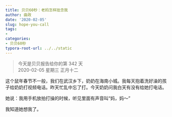 ```yaml
---
title: 贝贝60秒：老妈怎样挂念我
author: 曲政
date: '2020-02-05'
slug: hope-you-call
tags:
- 
categories:
- 贝贝60秒
typora-root-url: ../../static
---
```

> 今天是贝贝报告给你的第 342 天   
> 2020-02-05 星期三 正月十二

这个鼠年春节不一般，我们在武汉乡下，奶奶在海南小城。我每天抱着洗好澡的孩子给奶奶打视频电话。昨天忙乱中忘了打。今天奶奶问我白天有没有给她打电话。

她说：我用手机放拍打操的时候，听见里面有声音叫“妈，妈～”

我知道她想我了。